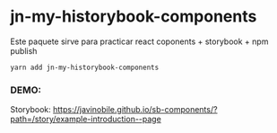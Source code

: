 # jn-my-historybook-components

Este paquete sirve para practicar react coponents + storybook + npm publish

```
yarn add jn-my-historybook-components
```

### DEMO:

Storybook: https://javinobile.github.io/sb-components/?path=/story/example-introduction--page


